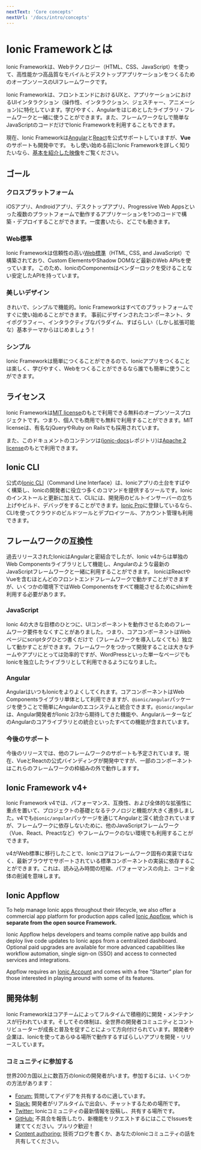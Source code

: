 ```yaml
---
nextText: 'Core concepts'
nextUrl: '/docs/intro/concepts'
---
```


# Ionic Frameworkとは

<!-- TOC goes here -->

Ionic Frameworkは、Webテクノロジー（HTML、CSS、JavaScript）を使って、高性能かつ高品質なモバイルとデスクトップアプリケーションをつくるためのオープンソースのUIフレームワークです。

Ionic Frameworkは、フロントエンドにおけるUXと、アプリケーションにおけるUIインタラクション（操作性、インタラクション、ジェスチャー、アニメーション)に特化しています。学びやすく、Angularをはじめとしたライブラリ・フレームワークと一緒に使うことができます。また、フレームワークなしで簡単なJavaScriptのコードだけでIonic Frameworkを利用することもできます。

現在、Ionic Frameworkは<a href="https://angular.io/" target="_blank">Angular</a>と<a href="https://reactjs.org" target="_blank">React</a>を公式サポートしていますが、<strong>Vue</strong>のサポートも開発中です。 もし使い始める前にIonic Frameworkを詳しく知りたいなら、<a href="https://youtu.be/p3AN3igqiRc" target="_blank">基本を紹介した映像</a>をご覧ください。

## ゴール

### クロスプラットフォーム

iOSアプリ、Androidアプリ、デスクトップアプリ、Progressive Web Appsといった複数のプラットフォームで動作するアプリケーションを1つのコードで構築・デプロイすることができます。一度書いたら、どこでも動きます。

### Web標準

Ionic Frameworkは信頼性の高い[Web標準](/docs/faq/glossary#web-standards)（HTML, CSS, and JavaScript）で構築されており、Custom ElementsやShadow DOMなど最新のWeb APIsを使っています。
このため、IonicのComponentsはベンダーロックを受けることない安定したAPIを持っています。

### 美しいデザイン

きれいで、シンプルで機能的。Ionic Frameworkはすべてのプラットフォームですぐに使い始めることができます。
事前にデザインされたコンポーネント、タイポグラフィー、インタラクティブなパラダイム、すばらしい（しかし拡張可能な）基本テーマからはじめましょう！

### シンプル

Ionic Frameworkは簡単につくることができるので、Ionicアプリをつくることは楽しく、学びやすく、Webをつくることができるなら誰でも簡単に使うことができます。

## ライセンス

Ionic Frameworkは<a href="https://opensource.org/licenses/MIT" target="_blank">MIT license</a>のもとで利用できる無料のオープンソースプロジェクトです。つまり、個人でも商用でも無料で利用することができます。MIT licenseは、有名なjQueryやRuby on Railsでも採用されています。

また、このドキュメントのコンテンツは(<a href="https://github.com/ionic-team/ionic-docs" target="_blank">ionic-docs</a>レポジトリ)は<a href="https://www.apache.org/licenses/LICENSE-2.0" target="_blank">Apache 2 license</a>のもとで利用できます。

## Ionic CLI

公式の[Ionic CLI](/docs/cli)（Command Line Interface）は、Ionicアプリの土台をすばやく構築し、Ionicの開発者に役立つ多くのコマンドを提供するツールです。Ionicのインストールと更新に加えて、CLIには、開発用のビルトインサーバーの立ち上げやビルド、デバッグをすることができます。[Ionic Pro](#ionic-pro)に登録しているなら、CLIを使ってクラウドのビルドツールとデプロイツール、アカウント管理も利用できます。

## フレームワークの互換性

過去リリースされたIonicはAngularと密結合でしたが、Ionic v4からは単独のWeb Componentsライブラリとして機能し、Angularのような最新のJavaScriptフレームワークと一緒に利用することができます。
IonicはReactやVueを含むほとんどのフロントエンドフレームワークで動かすことができますが、いくつかの環境下ではWeb Componentsをすべて機能させるためにshimを利用する必要があります。

### JavaScript

Ionic 4の大きな目標のひとつに、UIコンポーネントを動作させるためのフレームワーク要件をなくすことがありました。つまり、コアコンポーネントはWebページにscriptタグひとつ書くだけで（フレームワークを導入しなくても）独立して動かすことができます。フレームワークをつかって開発することは大きなチームやアプリにとっては効率的ですが、WordPressといった単一なページでもIonicを独立したライブラリとして利用できるようになりました。

### Angular

AngularはいつもIonicをよりよくしてくれます。コアコンポーネントはWeb Componentsライブラリ単体として利用できますが、`@ionic/angular`パッケージを使うことで簡単にAngularのエコシステムと統合できます。`@ionic/angular`は、Angular開発者がIonic 2/3から期待してきた機能や、AngularルーターなどのAngularのコアライブラリとの統合といったすべての機能が含まれています。

### 今後のサポート

今後のリリースでは、他のフレームワークのサポートも予定されています。現在、VueとReactの公式バインディングが開発中ですが、一部のコンポーネントはこれらのフレームワークの枠組みの外で動作しますす。

## Ionic Framework v4+

Ionic Framework v4では、パフォーマンス、互換性、および全体的な拡張性に重点を置いて、プロジェクトの基礎となるテクノロジと機能が大きく進歩しました。v4でも`@ionic/angular`パッケージを通じてAngularと深く統合されていますが、フレームワークに依存しないために、他のJavaScriptフレームワーク（Vue、React、Preactなど）やフレームワークのない環境でも利用することができます。

v4がWeb標準に移行したことで、Ionicコアはフレームワーク固有の実装ではなく、最新ブラウザでサポートされている標準コンポーネントの実装に依存することができます。これは、読み込み時間の短縮、パフォーマンスの向上、コード全体の削減を意味します。

## Ionic Appflow

To help manage Ionic apps throughout their lifecycle, we also offer a commercial app platform for production apps called <a href="https://ionicframework.com/appflow" target="_blank">Ionic Appflow</a>, which is <strong>separate from the open source Framework.</strong>

Ionic Appflow helps developers and teams compile native app builds and deploy live code updates to Ionic apps from a centralized dashboard. Optional paid upgrades are available for more advanced capabilities like workflow automation, single sign-on (SSO) and access to connected services and integrations.

Appflow requires an <a href="https://dashboard.ionicframework.com/signup" target="_blank">Ionic Account</a> and comes with a free “Starter” plan for those interested in playing around with some of its features.

## 開発体制

Ionic Frameworkはコアチームによってフルタイムで積極的に開発・メンテナンスが行われています。そしてその体制は、全世界の開発者コミュニティとコントリビューターが成長と普及を促すことによって方向付けられています。開発者や企業は、Ionicを使ってあらゆる場所で動作するすばらしいアプリを開発・リリースしています。

### コミュニティに参加する

世界200カ国以上に数百万のIonicの開発者がいます。参加するには、いくつかの方法があります：

* <a href="https://forum.ionicframework.com/" target="_blank">Forum:</a> 質問してアイデアを共有するのに適しています。
* <a href="https://ionicworldwide.herokuapp.com/" target="_blank">Slack:</a> 開発者がリアルタイムで出会い、チャットするための場所です。
* <a href="https://twitter.com/Ionicframework" target="_blank">Twitter:</a> Ionicコミュニティの最新情報を投稿し、共有する場所です。
* <a href="https://github.com/ionic-team/ionic" target="_blank">GitHub:</a> 不具合を報告したり、新機能をリクエストするにはここでIssuesを建ててください。プルリク歓迎！
* <a href="https://ionicframework.com/contributors" target="_blank">Content authoring:</a> 技術ブログを書くか、あなたのIonicコミュニティの話を共有してください。

